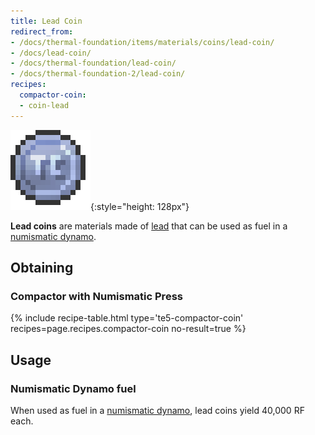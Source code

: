 ```yaml
---
title: Lead Coin
redirect_from:
- /docs/thermal-foundation/items/materials/coins/lead-coin/
- /docs/lead-coin/
- /docs/thermal-foundation/lead-coin/
- /docs/thermal-foundation-2/lead-coin/
recipes:
  compactor-coin:
  - coin-lead
---
```


![Lead coin](/assets/images/thermal-foundation-2/coin-lead.png){:style="height: 128px"}


**Lead coins** are materials made of [lead](/docs/1.12/thermal-foundation-2/lead-ingot/) that can be used
as fuel in a [numismatic dynamo](/docs/1.12/thermal-expansion-5/numismatic-dynamo/).


Obtaining
---------

### Compactor with Numismatic Press
{% include recipe-table.html type='te5-compactor-coin' recipes=page.recipes.compactor-coin no-result=true %}


Usage
-----

### Numismatic Dynamo fuel
When used as fuel in a [numismatic dynamo](/docs/1.12/thermal-expansion-5/numismatic-dynamo/), lead coins
yield 40,000 RF each.
